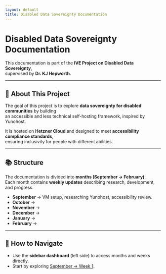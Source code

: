 ```yaml
---
layout: default
title: Disabled Data Sovereignty Documentation
---
```


# Disabled Data Sovereignty Documentation

This documentation is part of the **IVE Project on Disabled Data Sovereignty**,  
supervised by **Dr. KJ Hepworth**.

---

## 📖 About This Project
The goal of this project is to explore **data sovereignty for disabled communities** by building  
an accessible and less technical self-hosting framework, inspired by Yunohost.  

It is hosted on **Hetzner Cloud** and designed to meet **accessibility compliance standards**,  
ensuring inclusivity for people with different abilities.  

---

## 📚 Structure
The documentation is divided into **months (September → February)**.  
Each month contains **weekly updates** describing research, development, and progress.  

- **September** → VM setup, researching Yunohost, accessibility review.  
- **October** →  
- **November** →   
- **December** → 
- **January** →  
- **February** → 

---

## 🚀 How to Navigate
- Use the **sidebar dashboard** (left side) to access months and weeks directly.  
- Start by exploring [September → Week 1](/docs/sep/week1).  
